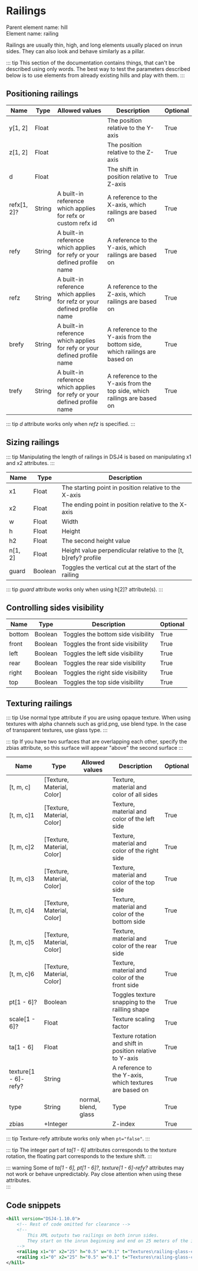 # Railings

Parent element name: hill\
Element name: railing

Railings are usually thin, high, and long elements usually placed on inrun sides. They can also look and behave similarly as a pillar.

::: tip
This section of the documentation contains things, that can't be described using only words. The best way to test the parameters described below is to use elements from already existing hills and play with them.
:::

## Positioning railings

| Name        | Type   | Allowed values                                                           | Description                                                                 | Optional |
| ----------- | ------ | ------------------------------------------------------------------------ | --------------------------------------------------------------------------- | -------- |
| y[1, 2]     | Float  |                                                                          | The position relative to the Y-axis                                         | True     |
| z[1, 2]     | Float  |                                                                          | The position relative to the Z-axis                                         | True     |
| d           | Float  |                                                                          | The shift in position relative to Z-axis                                    | True     |
| refx[1, 2]? | String | A built-in reference which applies for refx or custom refx id            | A reference to the X-axis, which railings are based on                      | True     |
| refy        | String | A built-in reference which applies for refy or your defined profile name | A reference to the Y-axis, which railings are based on                      | True     |
| refz        | String | A built-in reference which applies for refz or your defined profile name | A reference to the Z-axis, which railings are based on                      | True     |
| brefy       | String | A built-in reference which applies for refy or your defined profile name | A reference to the Y-axis from the bottom side, which railings are based on | True     |
| trefy       | String | A built-in reference which applies for refy or your defined profile name | A reference to the Y-axis from the top side, which railings are based on    | True     |

::: tip
*d* attribute works only when *refz* is specified.
:::

## Sizing railings

::: tip
Manipulating the length of railings in DSJ4 is based on manipulating x1 and x2 attributes.
:::

| Name    | Type    | Description                                                    |
| ------- | ------- | -------------------------------------------------------------- |
| x1      | Float   | The starting point in position relative to the X-axis          |
| x2      | Float   | The ending point in position relative to the X-axis            |
| w       | Float   | Width                                                          |
| h       | Float   | Height                                                         |
| h2      | Float   | The second height value                                        |
| n[1, 2] | Float   | Height value perpendicular relative to the [t, b]refy? profile |
| guard   | Boolean | Toggles the vertical cut at the start of the railing           |

::: tip
*guard* attribute works only when using h[2]? attribute(s).
:::

## Controlling sides visibility

| Name   | Type    | Description                        | Optional |
| ------ | ------- | ---------------------------------- | -------- |
| bottom | Boolean | Toggles the bottom side visibility | True     |
| front  | Boolean | Toggles the front side visibility  | True     |
| left   | Boolean | Toggles the left side visibility   | True     |
| rear   | Boolean | Toggles the rear side visibility   | True     |
| right  | Boolean | Toggles the right side visibility  | True     |
| top    | Boolean | Toggles the top side visibility    | True     |

## Texturing railings

::: tip
Use normal type attribute if you are using opaque texture. When using textures with alpha channels such as grid.png, use blend type. In the case of transparent textures, use glass type.
:::

::: tip
If you have two surfaces that are overlapping each other, specify the zbias attribute, so this surface will appear "above" the second surface
:::

| Name                 | Type                       | Allowed values       | Description                                               | Optional |
| -------------------- | -------------------------- | -------------------- | --------------------------------------------------------- | -------- |
| [t, m, c]            | [Texture, Material, Color] |                      | Texture, material and color of all sides                  |          |
| [t, m, c]1           | [Texture, Material, Color] |                      | Texture, material and color of the left side              | True     |
| [t, m, c]2           | [Texture, Material, Color] |                      | Texture, material and color of the right side             | True     |
| [t, m, c]3           | [Texture, Material, Color] |                      | Texture, material and color of the top side               | True     |
| [t, m, c]4           | [Texture, Material, Color] |                      | Texture, material and color of the bottom side            | True     |
| [t, m, c]5           | [Texture, Material, Color] |                      | Texture, material and color of the rear side              | True     |
| [t, m, c]6           | [Texture, Material, Color] |                      | Texture, material and color of the front side             | True     |
| pt[1 - 6]?           | Boolean                    |                      | Toggles texture snapping to the railling shape            | True     |
| scale[1 - 6]?        | Float                      |                      | Texture scaling factor                                    | True     |
| ta[1 - 6]            | Float                      |                      | Texture rotation and shift in position relative to Y-axis | True     |
| texture[1 - 6]-refy? | String                     |                      | A reference to the Y-axis, which textures are based on    | True     |
| type                 | String                     | normal, blend, glass | Type                                                      | True     |
| zbias                | +Integer                   |                      | Z-index                                                   | True     |

::: tip
Texture-refy attribute works only when `pt="false"`. 
:::

::: tip
The integer part of *ta[1 - 6]* attributes corresponds to the texture rotation, the floating part corresponds to the texture shift.
:::

::: warning
Some of *ta[1 - 6], pt[1 - 6]?, texture[1 - 6]-refy?* attributes may not work or behave unpredictably. Pay close attention when using these attributes.   
:::

## Code snippets

``` xml
<hill version="DSJ4-1.10.0">
    <!-- Rest of code omitted for clearance -->
    <!-- 
        This XML outputs two railings on both inrun sides.
        They start on the inrun beginning and end on 25 meters of the inrun.
    -->
    <railing x1="0" x2="25" h="0.5" w="0.1" t="Textures\railing-glass-cut.png" m="Materials\window.xml" c="0xFFFFFFFF" y="0" z="-1" refx="inrun" />
    <railing x1="0" x2="25" h="0.5" w="0.1" t="Textures\railing-glass-cut.png" m="Materials\window.xml" c="0xFFFFFFFF" y="0" z="1" refx="inrun" />
</hill>
```
